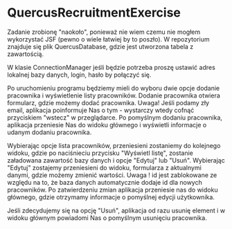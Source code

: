 # QuercusRecruitmentExercise

Zadanie zrobionę "naokoło", ponieważ nie wiem czemu nie mogłem wykorzystać JSF (pewno o wiele łatwiej by to poszło).
W repozytorium znajduje się plik QuercusDatabase, gdzie jest utworzona tabela z zawartością.

W klasie ConnectionManager jeśli będzie potrzeba proszę ustawić adres lokalnej bazy danych, login, hasło by połączyć się.

Po uruchomieniu programu będziemy mieli do wyboru dwie opcje dodanie pracownika i wyświetlenie listy pracowników.
Dodanie pracownika otwiera formularz, gdzie możemy dodać pracownika. Uwaga! Jeśli podamy zły email, aplikacja poinformuje Nas o tym - wystarczy wtedy cofnąć przyciskiem "wstecz" w przeglądarce.
Po pomyślnym dodaniu pracownika, aplikacja przeniesie Nas do widoku głównego i wyświetli informacje o udanym dodaniu pracownika.

Wybierając opcje lista pracowników, przeniesieni zostaniemy do kolejnego widoku, gdzie po naciśnieciu przycisku "Wyświetl listę", zostanie załadowana zawartość bazy danych i opcje "Edytuj" lub "Usuń".
Wybierając "Edytuj" zostajemy przeniesieni do widoku, formularza z aktualnymi danymi, gdzie możemy zmienić wartości. Uwaga ! id jest zablokowane ze względu na to, że baza danych automatycznie dodaje id dla nowych pracowników.
Po zatwierdzeniu zmian aplikacja przeniesie nas do widoku głównego, gdzie otrzymamy informacje o pomyślnej edycji użytkownika.

Jeśli zdecydujemy się na opcję "Usuń", aplikacja od razu usunię element i w widoku głównym powiadomi Nas o pomyślnym usunięciu pracownika.

